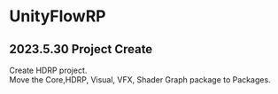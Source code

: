 # UnityFlowRP
## 2023.5.30 Project Create

Create HDRP project.   
Move the Core,HDRP, Visual, VFX, Shader Graph package to Packages.

